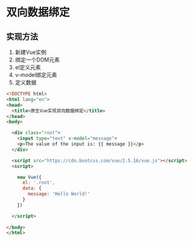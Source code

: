 # 双向数据绑定

## 实现方法

1. 新建Vue实例
1. 绑定一个DOM元素
  1. el定义元素
  1. v-model绑定元素
1. 定义数据

```html
<!DOCTYPE html>
<html lang="en">
<head>
  <title>原生Vue实现双向数据绑定</title>
</head>
<body>

  <div class="root">
    <input type="text" v-model="message">
    <p>The value of the input is: {{ message }}</p>
  </div>

  <script src="https://cdn.bootcss.com/vue/2.5.16/vue.js"></script>
  <script>

    new Vue({
      el: '.root',
      data: {
        message: 'Hello World!'
      }
    })

  </script>
  
</body>
</html>
```